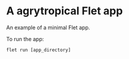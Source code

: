 # A agrytropical Flet app

An example of a minimal Flet app.

To run the app:

```
flet run [app_directory]
```
